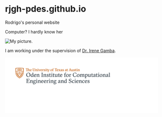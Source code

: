 # rjgh-pdes.github.io
Rodrigo's personal website

Computer? I hardly know her

![My picture.](/photo.JPG)

I am working under the supervision of [Dr. Irene Gamba](https://web.ma.utexas.edu/users/gamba/).


![Footer.](/RGB.svg)

